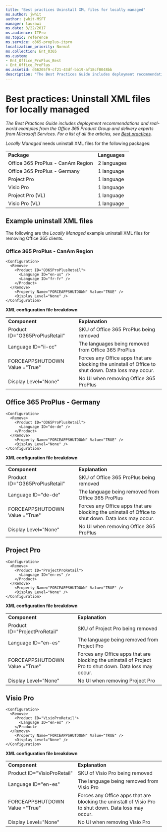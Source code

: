 ```yaml
---
title: "Best practices Uninstall XML files for locally managed"
ms.author: jwhit
author: jwhit-MSFT
manager: laurawi
ms.date: 3/22/2017
ms.audience: ITPro
ms.topic: reference
ms.service: o365-proplus-itpro
localization_priority: Normal
ms.collection: Ent_O365
ms.custom:
- Ent_Office_ProPlus_Best
- Ent_Office_ProPlus
ms.assetid: d66205f9-cf21-43df-bb19-af18cf0048bb
description: "The Best Practices Guide includes deployment recommendations and real-world examples from the Office 365 Product Group and delivery experts from Microsoft Services. For a list of all the articles, see Best practices."
---
```


# Best practices: Uninstall XML files for locally managed

 *The Best Practices Guide includes deployment recommendations and real-world examples from the Office 365 Product Group and delivery experts from Microsoft Services. For a list of all the articles, see [Best practices](best-practices.md).* 
  
 *Locally Managed*  needs uninstall XML files for the following packages:
  
|||
|:-----|:-----|
|**Package** <br/> |**Languages** <br/> |
|Office 365 ProPlus - CanAm Region  <br/> |2 languages  <br/> |
|Office 365 ProPlus - Germany  <br/> |1 language  <br/> |
|Project Pro  <br/> |1 language  <br/> |
|Visio Pro  <br/> |1 language  <br/> |
|Project Pro (VL)  <br/> |1 language  <br/> |
|Visio Pro (VL)  <br/> |1 language  <br/> |
   
## Example uninstall XML files

The following are the  *Locally Managed*  example uninstall XML files for removing Office 365 clients.
  
### Office 365 ProPlus - CanAm Region

```
<Configuration>
  <Remove>
    <Product ID="O365ProPlusRetail">
      <Language ID="en-us" />
      <Language ID="fr-fr" />
    </Product>
  </Remove>
    <Property Name="FORCEAPPSHUTDOWN" Value="TRUE" />
    <Display Level="None" />
</Configuration> 
```

 **XML configuration file breakdown**
  
|||
|:-----|:-----|
|**Component** <br/> |**Explanation** <br/> |
|Product ID="O365ProPlusRetail"  <br/> |SKU of Office 365 ProPlus being removed  <br/> |
|Language ID="ii-cc"  <br/> |The languages being removed from Office 365 ProPlus  <br/> |
|FORCEAPPSHUTDOWN Value ="True"  <br/> |Forces any Office apps that are blocking the uninstall of Office to shut down. Data loss may occur.  <br/> |
|Display Level="None"  <br/> |No UI when removing Office 365 ProPlus  <br/> |
   
## Office 365 ProPlus - Germany

```
<Configuration>
  <Remove>
    <Product ID="O365ProPlusRetail">
      <Language ID="de-de" />
    </Product>
  </Remove>
    <Property Name="FORCEAPPSHUTDOWN" Value="TRUE" />
    <Display Level="None" />
</Configuration> 
```

 **XML configuration file breakdown**
  
|||
|:-----|:-----|
|**Component** <br/> |**Explanation** <br/> |
|Product ID="O365ProPlusRetail"  <br/> |SKU of Office 365 ProPlus being removed  <br/> |
|Language ID="de-de"  <br/> |The language being removed from Office 365 ProPlus  <br/> |
|FORCEAPPSHUTDOWN Value ="True"  <br/> |Forces any Office apps that are blocking the uninstall of Office to shut down. Data loss may occur.  <br/> |
|Display Level="None"  <br/> |No UI when removing Office 365 ProPlus  <br/> |
   
## Project Pro

```
<Configuration>
  <Remove>
    <Product ID="ProjectProRetail">
      <Language ID="en-es" />
    </Product>
  </Remove>
    <Property Name="FORCEAPPSHUTDOWN" Value="TRUE" />
    <Display Level="None" />
</Configuration> 
```

 **XML configuration file breakdown**
  
|||
|:-----|:-----|
|**Component** <br/> |**Explanation** <br/> |
|Product ID="ProjectProRetail"  <br/> |SKU of Project Pro being removed  <br/> |
|Language ID="en-es"  <br/> |The language being removed from Project Pro  <br/> |
|FORCEAPPSHUTDOWN Value ="True"  <br/> |Forces any Office apps that are blocking the uninstall of Project Pro to shut down. Data loss may occur.  <br/> |
|Display Level="None"  <br/> |No UI when removing Project Pro  <br/> |
   
## Visio Pro

```
<Configuration>
  <Remove>
    <Product ID="VisioProRetail">
      <Language ID="en-es" />
    </Product>
  </Remove>
    <Property Name="FORCEAPPSHUTDOWN" Value="TRUE" />
    <Display Level="None" />
</Configuration> 
```

 **XML configuration file breakdown**
  
|||
|:-----|:-----|
|**Component** <br/> |**Explanation** <br/> |
|Product ID="VisioProRetail"  <br/> |SKU of Visio Pro being removed  <br/> |
|Language ID="en-es"  <br/> |The language being removed from Visio Pro  <br/> |
|FORCEAPPSHUTDOWN Value ="True"  <br/> |Forces any Office apps that are blocking the uninstall of Visio Pro to shut down. Data loss may occur.  <br/> |
|Display Level="None"  <br/> |No UI when removing Visio Pro  <br/> |
   

